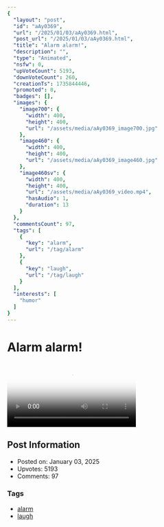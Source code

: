 ```yaml
---
{
  "layout": "post",
  "id": "aAy0369",
  "url": "/2025/01/03/aAy0369.html",
  "post_url": "/2025/01/03/aAy0369.html",
  "title": "Alarm alarm!",
  "description": "",
  "type": "Animated",
  "nsfw": 0,
  "upVoteCount": 5193,
  "downVoteCount": 260,
  "creationTs": 1735844446,
  "promoted": 0,
  "badges": [],
  "images": {
    "image700": {
      "width": 400,
      "height": 400,
      "url": "/assets/media/aAy0369_image700.jpg"
    },
    "image460": {
      "width": 400,
      "height": 400,
      "url": "/assets/media/aAy0369_image460.jpg"
    },
    "image460sv": {
      "width": 400,
      "height": 400,
      "url": "/assets/media/aAy0369_video.mp4",
      "hasAudio": 1,
      "duration": 13
    }
  },
  "commentsCount": 97,
  "tags": [
    {
      "key": "alarm",
      "url": "/tag/alarm"
    },
    {
      "key": "laugh",
      "url": "/tag/laugh"
    }
  ],
  "interests": [
    "humor"
  ]
}
---
```


# Alarm alarm!

<video controls playsinline loop poster="/assets/media/aAy0369_image460.jpg">
  <source src="/assets/media/aAy0369_video.mp4" type="video/mp4">
  Your browser does not support the video tag.
</video>

## Post Information

- Posted on: January 03, 2025
- Upvotes: 5193
- Comments: 97

### Tags

- [alarm](/tag/alarm)
- [laugh](/tag/laugh)
